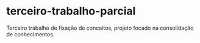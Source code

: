 # terceiro-trabalho-parcial
Terceiro trabalho de fixação de conceitos, projeto focado na consolidação de conhecimentos.
